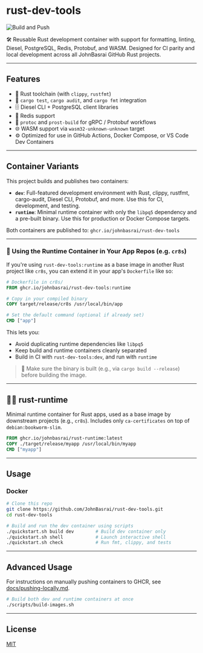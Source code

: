 <!-- -*- mode: markdown -*- -->

# rust-dev-tools

![Build and Push](https://github.com/JohnBasrai/rust-dev-tools/actions/workflows/ci.yml/badge.svg)

🛠️ Reusable Rust development container with support for formatting, linting, Diesel, PostgreSQL, Redis, Protobuf, and WASM. Designed for CI parity and local development across all JohnBasrai GitHub Rust projects.

---

## Features

- 🦀 Rust toolchain (with `clippy`, `rustfmt`)
- 🧪 `cargo test`, `cargo audit`, and `cargo fmt` integration
- 🗄️ Diesel CLI + PostgreSQL client libraries
- 🔌 Redis support
- 🧬 `protoc` and `prost-build` for gRPC / Protobuf workflows
- 🌐 WASM support via `wasm32-unknown-unknown` target
- ⚙️ Optimized for use in GitHub Actions, Docker Compose, or VS Code Dev Containers

---

## Container Variants

This project builds and publishes two containers:

- **`dev`**: Full-featured development environment with Rust, clippy, rustfmt, cargo-audit, Diesel CLI, Protobuf, and more. Use this for CI, development, and testing.
- **`runtime`**: Minimal runtime container with only the `libpq5` dependency and a pre-built binary. Use this for production or Docker Compose targets.

Both containers are published to:
`ghcr.io/johnbasrai/rust-dev-tools`

---

### 🧩 Using the Runtime Container in Your App Repos (e.g. `cr8s`)

If you're using `rust-dev-tools:runtime` as a base image in another Rust project like `cr8s`, you can extend it in your app's `Dockerfile` like so:

```Dockerfile
# Dockerfile in cr8s/
FROM ghcr.io/johnbasrai/rust-dev-tools:runtime

# Copy in your compiled binary
COPY target/release/cr8s /usr/local/bin/app

# Set the default command (optional if already set)
CMD ["app"]
```

This lets you:

* Avoid duplicating runtime dependencies like `libpq5`
* Keep build and runtime containers cleanly separated
* Build in CI with `rust-dev-tools:dev`, and run with `runtime`

> 📌 Make sure the binary is built (e.g., via `cargo build --release`) before building the image.

---

## 🏃‍♂️ rust-runtime

Minimal runtime container for Rust apps, used as a base image by downstream projects (e.g., `cr8s`). Includes only `ca-certificates` on top of `debian:bookworm-slim`.

```Dockerfile
FROM ghcr.io/johnbasrai/rust-runtime:latest
COPY ./target/release/myapp /usr/local/bin/myapp
CMD ["myapp"]
```
---

## Usage

### Docker

```bash
# Clone this repo
git clone https://github.com/JohnBasrai/rust-dev-tools.git
cd rust-dev-tools

# Build and run the dev container using scripts
./quickstart.sh build dev        # Build dev container only
./quickstart.sh shell            # Launch interactive shell
./quickstart.sh check            # Run fmt, clippy, and tests
```

---

## Advanced Usage

For instructions on manually pushing containers to GHCR, see [docs/pushing-locally.md](docs/pushing-locally.md).

```bash
# Build both dev and runtime containers at once
./scripts/build-images.sh
```

---

## License

[MIT](LICENSE)
